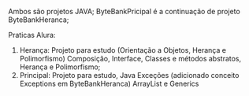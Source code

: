 Ambos são projetos JAVA;
ByteBankPricipal é a continuação de projeto ByteBankHeranca;

Praticas Alura:
1) Herança: Projeto para estudo (Orientação a Objetos, Herança e Polimorfismo) Composição, Interface, Classes e métodos abstratos, Herança e Polimorfismo;
2) Principal: Projeto para estudo, Java Exceções (adicionado conceito Exceptions em ByteBankHeranca) ArrayList e Generics
